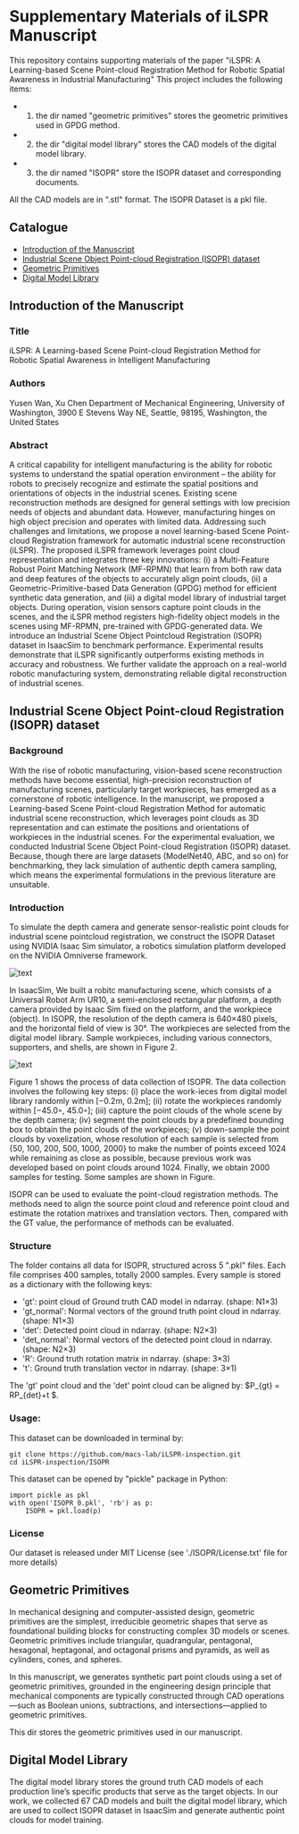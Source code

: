 # Supplementary Materials of iLSPR Manuscript

This repository contains supporting materials of the paper "iLSPR: A Learning-based Scene Point-cloud Registration Method for Robotic Spatial Awareness in Industrial Manufacturing"
This project includes the following items:
- 1. the dir named "geometric primitives" stores the geometric primitives used in GPDG method.
- 2. the dir "digital model library" stores the CAD models of the digital model library.
- 3. the dir named "ISOPR" store the ISOPR dataset and corresponding documents.

All the CAD models are in ".stl" format. The ISOPR Dataset is a pkl file.


## Catalogue
- [Introduction of the Manuscript](#introduction-of-the-manuscript)
- [Industrial Scene Object Point-cloud Registration (ISOPR) dataset](#industrial-scene-object-point-cloud-registration-isopr-dataset)
- [Geometric Primitives](#geometric-primitives)
- [Digital Model Library](#digital-model-library)

## Introduction of the Manuscript

### Title

iLSPR: A Learning-based Scene Point-cloud Registration Method for Robotic Spatial Awareness in Intelligent Manufacturing

### Authors 
Yusen Wan, Xu Chen
Department of Mechanical Engineering, University of Washington, 3900 E Stevens Way NE, Seattle, 98195, Washington, the United States

### Abstract

A critical capability for intelligent manufacturing is the ability for robotic systems to understand the spatial operation environment – the ability for robots to precisely recognize and estimate the spatial positions and orientations of objects in the industrial scenes. Existing scene reconstruction methods are designed for general settings with low precision needs of objects
and abundant data. However, manufacturing hinges on high object precision and operates with limited data. Addressing such challenges and limitations, we propose a novel learning-based Scene Point-cloud Registration framework for automatic industrial scene reconstruction (iLSPR). The proposed iLSPR framework leverages point cloud representation and integrates three key innovations: (i) a Multi-Feature Robust Point Matching Network (MF-RPMN) that learn from both raw data and deep features of the objects to accurately align point clouds, (ii) a Geometric-Primitive-based Data Generation (GPDG) method for efficient synthetic data generation, and (iii) a digital model library of industrial target objects. During operation, vision sensors capture point clouds in the scenes, and the iLSPR method registers high-fidelity object models in the scenes using MF-RPMN, pre-trained with GPDG-generated data. We introduce an Industrial Scene Object Pointcloud Registration (ISOPR) dataset in IsaacSim to benchmark performance. Experimental results demonstrate that iLSPR significantly outperforms existing methods in accuracy and robustness. We further validate the approach on a real-world robotic manufacturing system, demonstrating reliable digital reconstruction of industrial scenes.



## Industrial Scene Object Point-cloud Registration (ISOPR) dataset

### Background

With the rise of robotic manufacturing, vision-based scene reconstruction methods have become essential, high-precision reconstruction of manufacturing scenes, particularly target workpieces, has emerged as a cornerstone of robotic intelligence. In the manuscript, we proposed a Learning-based Scene Point-cloud Registration Method for automatic industrial scene reconstruction, which leverages point clouds as 3D representation and can estimate the positions and orientations of workpieces in the industrial scenes. For the experimental evaluation, we conducted Industrial Scene Object Point-cloud Registration (ISOPR) dataset. Because, though there are large datasets (ModelNet40, ABC, and so on) for benchmarking, they lack simulation of authentic depth camera sampling, which means the experimental formulations in the previous literature are unsuitable. 

### Introduction
To simulate the depth camera and generate sensor-realistic point clouds for industrial scene pointcloud registration, we construct the ISOPR Dataset using NVIDIA Isaac Sim simulator, a robotics simulation platform developed on the NVIDIA Omniverse framework.

![text](https://github.com/macs-lab/iLSPR-inspection/blob/main/Images/gtmodel.png)

In IsaacSim, We built a robitc manufacturing scene, which consists of a Universal Robot Arm UR10, a semi-enclosed rectangular platform, a depth camera provided by Isaac Sim fixed on the platform, and the workpiece (object). In ISOPR, the resolution of the depth camera is 640×480 pixels, and the horizontal field of view is 30°. The workpieces are selected from the digital model library. Sample workpieces, including various connectors, supporters, and shells, are shown in Figure 2.

![text](https://github.com/macs-lab/iLSPR-inspection/blob/main/Images/gtmodel.png)

Figure 1 shows the process of data collection of ISOPR. The data collection involves the following key steps: (i) place the work-ieces from digital model library randomly within [−0.2m, 0.2m]; (ii) rotate the workpieces randomly within [−45.0◦, 45.0◦]; (iii) capture the point clouds of the whole scene by the depth camera; (iv) segment the point clouds by a predefined bounding box to obtain the point clouds of the workpieces; (v) down-sample the point clouds by voxelization, whose resolution of each sample is selected from {50, 100, 200, 500, 1000, 2000} to make the number of points exceed 1024 while remaining as close as possible, because previous work was developed based on point clouds around 1024. Finally, we obtain 2000 samples for testing. Some samples are shown in Figure.

ISOPR can be used to evaluate the point-cloud registration methods. The methods need to align the source point cloud and reference point cloud and estimate the rotation matrixes and translation vectors. Then, compared with the GT value, the performance of methods can be evaluated.

### Structure

The folder contains all data for ISOPR, structured across 5 ".pkl" files. Each file comprises 400 samples, totally 2000 samples. Every sample is stored as a dictionary with the following keys:

- 'gt': point cloud of Ground truth CAD model in ndarray. (shape: N1×3)
- 'gt_normal': Normal vectors of the ground truth point cloud in ndarray. (shape: N1×3)
- 'det': Detected point cloud in ndarray. (shape: N2×3)
- 'det_normal': Normal vectors of the detected point cloud in ndarray. (shape: N2×3)
- 'R': Ground truth rotation matrix in ndarray. (shape: 3×3)
- 't': Ground truth translation vector in ndarray. (shape: 3×1)

The 'gt' point cloud and the 'det' point cloud can be aligned by: $P_{gt} = RP_{det}+t $.


### Usage:
This dataset can be downloaded in terminal by:
```
git clone https://github.com/macs-lab/iLSPR-inspection.git
cd iLSPR-inspection/ISOPR
```

This dataset can be opened by "pickle" package in Python:

```
import pickle as pkl
with open('ISOPR_0.pkl', 'rb') as p:
    ISOPR = pkl.load(p)
``` 
 
### License

Our dataset is released under MIT License (see './ISOPR/License.txt' file for more details)


## Geometric Primitives

In mechanical designing and computer-assisted design, geometric primitives are the simplest, irreducible geometric shapes that serve as foundational building blocks for constructing complex 3D models or scenes. Geometric primitives include triangular, quadrangular, pentagonal, hexagonal, heptagonal, and octagonal prisms and pyramids, as well as cylinders, cones, and spheres.

In this manuscript, we generates synthetic part point clouds using a set of geometric primitives, grounded in the engineering design principle that mechanical components are typically constructed through CAD operations—such as Boolean unions, subtractions, and intersections—applied to geometric primitives.

This dir stores the geometric primitives used in our manuscript.


## Digital Model Library

The digital model library stores the ground truth CAD models of each production line’s specific products that serve as the target objects. In our work, we collected 67 CAD models and built the digital model library, which are used to collect ISOPR dataset in IsaacSim and generate authentic point clouds for model training.
